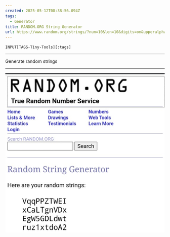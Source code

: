 ```yaml
---
created: 2025-05-12T08:38:56.094Z
tags: 
  - Generator
title: RANDOM.ORG String Generator
url: https://www.random.org/strings/?num=10&len=10&digits=on&upperalpha=on&loweralpha=on&unique=on&format=html&rnd=new
---
```

```meta-bind
INPUT[TAGS-Tiny-Tools][:tags]
```

___
Generate random strings
___

![](_attachments/random-org-string-generator.jpg)
